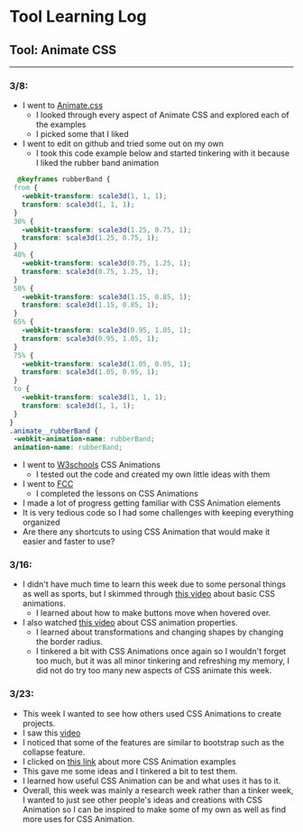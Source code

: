 # Tool Learning Log

## Tool: **Animate CSS**

---

### 3/8:
* I went to [Animate.css](https://animate.style/)
  * I looked through every aspect of Animate CSS and explored each of the examples
  * I picked some that I liked
* I went to edit on github and tried some out on my own
  * I took this code example below and started tinkering with it because I liked the rubber band animation
 ```CSS
   @keyframes rubberBand {
  from {
    -webkit-transform: scale3d(1, 1, 1);
    transform: scale3d(1, 1, 1);
  }
  30% {
    -webkit-transform: scale3d(1.25, 0.75, 1);
    transform: scale3d(1.25, 0.75, 1);
  }
  40% {
    -webkit-transform: scale3d(0.75, 1.25, 1);
    transform: scale3d(0.75, 1.25, 1);
  }
  50% {
    -webkit-transform: scale3d(1.15, 0.85, 1);
    transform: scale3d(1.15, 0.85, 1);
  }
  65% {
    -webkit-transform: scale3d(0.95, 1.05, 1);
    transform: scale3d(0.95, 1.05, 1);
  }
  75% {
    -webkit-transform: scale3d(1.05, 0.95, 1);
    transform: scale3d(1.05, 0.95, 1);
  }
  to {
    -webkit-transform: scale3d(1, 1, 1);
    transform: scale3d(1, 1, 1);
  }
}
.animate__rubberBand {
  -webkit-animation-name: rubberBand;
  animation-name: rubberBand;
```
* I went to [W3schools](https://www.w3schools.com/css/css3_animations.asp) CSS Animations
  * I tested out the code and created my own little ideas with them
* I went to [FCC](https://www.freecodecamp.org/learn/responsive-web-design/#applied-visual-design)
  * I completed the lessons on CSS Animations
* I made a lot of progress getting familiar with CSS Animation elements
* It is very tedious code so I had some challenges with keeping everything organized
* Are there any shortcuts to using CSS Animation that would make it easier and faster to use?

### 3/16:
* I didn't have much time to learn this week due to some personal things as well as sports, but I skimmed through [this video](https://www.youtube.com/watch?v=SgmNxE9lWcY) about basic CSS animations.
  *  I learned about how to make buttons move when hovered over.
* I also watched [this video](https://www.youtube.com/watch?v=z2LQYsZhsFw) about CSS animation properties.
  *  I learned about transformations and changing shapes by changing the border radius.
  * I tinkered a bit with CSS Animations once again so I wouldn't forget too much, but it was all minor tinkering and refreshing my memory, I did not do try too many new aspects of CSS animate this week.

### 3/23: 
* This week I wanted to see how others used CSS Animations to create projects.
* I saw this [video](https://www.youtube.com/watch?v=aOI0fpahGr8)
*   I noticed that some of the features are similar to bootstrap such as the collapse feature.
* I clicked on [this link](https://blog.hubspot.com/website/css-animation-examples) about more CSS Animation examples
*   This gave me some ideas and I tinkered a bit to test them.
*   I learned how useful CSS Animation can be and what uses it has to it.
* Overall, this week was mainly a research week rather than a tinker week, I wanted to just see other people's ideas and creations with CSS Animation so I can be inspired to make some of my own as well as find more uses for CSS Animation.

